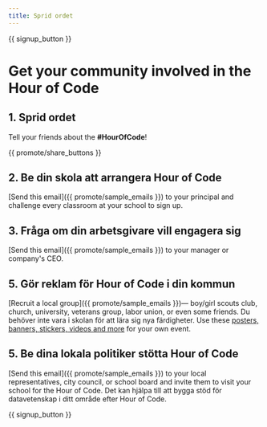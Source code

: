 ```yaml
---
title: Sprid ordet
---
```


{{ signup_button }}

# Get your community involved in the Hour of Code

## 1. Sprid ordet

Tell your friends about the **#HourOfCode**!

{{ promote/share_buttons }}

## 2. Be din skola att arrangera Hour of Code

[Send this email]({{ promote/sample_emails }}) to your principal and challenge every classroom at your school to sign up.

## 3. Fråga om din arbetsgivare vill engagera sig

[Send this email]({{ promote/sample_emails }}) to your manager or company's CEO.

## 5. Gör reklam för Hour of Code i din kommun

[Recruit a local group]({{ promote/sample_emails }})— boy/girl scouts club, church, university, veterans group, labor union, or even some friends. Du behöver inte vara i skolan för att lära sig nya färdigheter. Use these [posters, banners, stickers, videos and more](/promote/resources) for your own event.

## 5. Be dina lokala politiker stötta Hour of Code

[Send this email]({{ promote/sample_emails }}) to your local representatives, city council, or school board and invite them to visit your school for the Hour of Code. Det kan hjälpa till att bygga stöd för datavetenskap i ditt område efter Hour of Code.

{{ signup_button }}